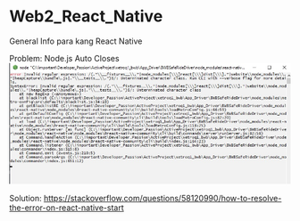 # Web2_React_Native
General Info para kang React Native

Problem:
Node.js Auto Closes
![Error](https://raw.githubusercontent.com/prospteam/Web2_React_Native/master/node_auto_close.jpg)

Solution:
https://stackoverflow.com/questions/58120990/how-to-resolve-the-error-on-react-native-start
